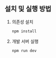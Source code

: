 ## 설치 및 실행 방법
1. 의존성 설치
   ```bash
   npm install
   ```
2. 개발 서버 실행
   ```bash
   npm run dev
   ```